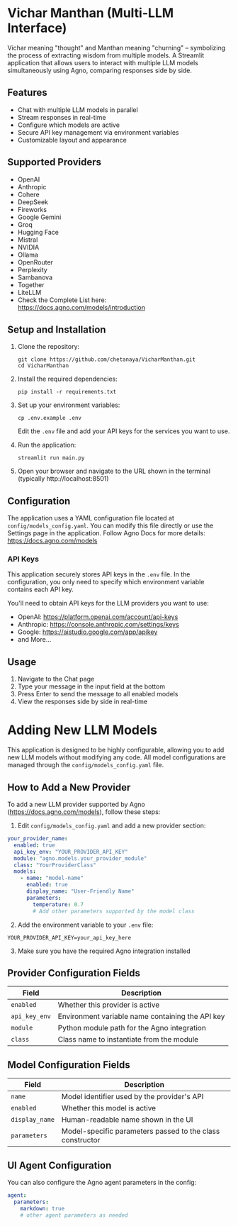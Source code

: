 # Vichar Manthan (Multi-LLM Interface)
Vichar meaning "thought" and Manthan meaning "churning" – symbolizing the process of extracting wisdom from multiple models. A Streamlit application that allows users to interact with multiple LLM models simultaneously using Agno, comparing responses side by side.

## Features
- Chat with multiple LLM models in parallel
- Stream responses in real-time
- Configure which models are active
- Secure API key management via environment variables
- Customizable layout and appearance

## Supported Providers
- OpenAI
- Anthropic
- Cohere
- DeepSeek
- Fireworks
- Google Gemini
- Groq
- Hugging Face
- Mistral
- NVIDIA
- Ollama
- OpenRouter
- Perplexity
- Sambanova
- Together
- LiteLLM
- Check the Complete List here: https://docs.agno.com/models/introduction

## Setup and Installation
1. Clone the repository:
   ```
   git clone https://github.com/chetanaya/VicharManthan.git
   cd VicharManthan
   ```

2. Install the required dependencies:
   ```
   pip install -r requirements.txt
   ```

3. Set up your environment variables:
   ```
   cp .env.example .env
   ```

   Edit the `.env` file and add your API keys for the services you want to use.

4. Run the application:
   ```
   streamlit run main.py
   ```

5. Open your browser and navigate to the URL shown in the terminal (typically http://localhost:8501)

## Configuration
The application uses a YAML configuration file located at `config/models_config.yaml`. You can modify this file directly or use the Settings page in the application. Follow Agno Docs for more details: https://docs.agno.com/models

### API Keys
This application securely stores API keys in the `.env` file. In the configuration, you only need to specify which environment variable contains each API key.

You'll need to obtain API keys for the LLM providers you want to use:
- OpenAI: https://platform.openai.com/account/api-keys
- Anthropic: https://console.anthropic.com/settings/keys
- Google: https://aistudio.google.com/app/apikey
- and More...

## Usage
1. Navigate to the Chat page
2. Type your message in the input field at the bottom
3. Press Enter to send the message to all enabled models
4. View the responses side by side in real-time

# Adding New LLM Models
This application is designed to be highly configurable, allowing you to add new LLM models without modifying any code. All model configurations are managed through the `config/models_config.yaml` file.

## How to Add a New Provider
To add a new LLM provider supported by Agno (https://docs.agno.com/models), follow these steps:

1. Edit `config/models_config.yaml` and add a new provider section:
```yaml
your_provider_name:
  enabled: true
  api_key_env: "YOUR_PROVIDER_API_KEY"
  module: "agno.models.your_provider_module"
  class: "YourProviderClass"
  models:
    - name: "model-name"
      enabled: true
      display_name: "User-Friendly Name"
      parameters:
        temperature: 0.7
        # Add other parameters supported by the model class
```

2. Add the environment variable to your `.env` file:
```
YOUR_PROVIDER_API_KEY=your_api_key_here
```

3. Make sure you have the required Agno integration installed

## Provider Configuration Fields

| Field | Description |
|-------|-------------|
| `enabled` | Whether this provider is active |
| `api_key_env` | Environment variable name containing the API key |
| `module` | Python module path for the Agno integration |
| `class` | Class name to instantiate from the module |

## Model Configuration Fields

| Field | Description |
|-------|-------------|
| `name` | Model identifier used by the provider's API |
| `enabled` | Whether this model is active |
| `display_name` | Human-readable name shown in the UI |
| `parameters` | Model-specific parameters passed to the class constructor |

## UI Agent Configuration
You can also configure the Agno agent parameters in the config:
```yaml
agent:
  parameters:
    markdown: true
    # other agent parameters as needed
```
